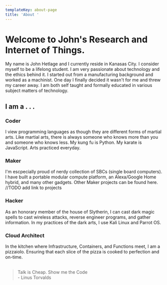 ```yaml
---
templateKey: about-page
title: 'About '
---
```

# Welcome to John's Research and Internet of Things.

My name is John Hetlage and I currently reside in Kanasas City. I consider myself to be a lifelong student. I am very passionate about technology and the ethics behind it. I started out from a manufacturing background and worked as a machinist. One day I finally decided it wasn't for me and threw my career away. I am both self taught and formally educated in various subject matters of technology. 

## I am a . . .

### Coder
I view programming languages as though they are different forms of martial arts. Like martial arts, there is always someone who knows more than you and someone who knows less. My kung fu is Python. My karate is JavaScript. Arts practiced everyday.

### Maker
I'm escpecially proud of nerdy collection of SBCs (single board computers). I have built a portable modular compute platform, an Alexa/Google Home hybrid, and many other gadgets. Other Maker projects can be found here. //TODO add link to projects

### Hacker
As an honorary member of the house of Slytherin, I can cast dark magic spells to cast wireless attacks, reverse engineer programs, and gather information. In my practices of the dark arts, I use Kali Linux and Parrot OS.    

### Cloud Architect
In the kitchen where Infrastructure, Containers, and Functions meet, I am a pizzaiolo. Ensuring that each slice of the pizza is cooked to perfection and on-time.  
<br>
> Talk is Cheap. Show me the Code <br />  - Linus Torvalds
